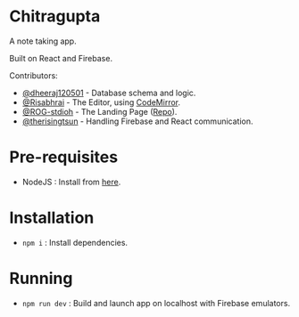 # Chitragupta

A note taking app.

Built on React and Firebase.

Contributors:

- [@dheeraj120501](https://github.com/dheeraj120501) - Database schema and logic.
- [@Risabhrai](https://github.com/Risabhrai) - The Editor, using [CodeMirror](https://codemirror.net/).
- [@ROG-stdioh](https://github.com/ROG-stdioh/) - The Landing Page ([Repo](https://github.com/ROG-stdioh/Chitagupta---Landing)).
- [@therisingtsun](https://github.com/therisingtsun) - Handling Firebase and React communication.

# Pre-requisites

- NodeJS : Install from [here](https://nodejs.org/en/).

# Installation

- `npm i` : Install dependencies.

# Running

- `npm run dev` : Build and launch app on localhost with Firebase emulators.
